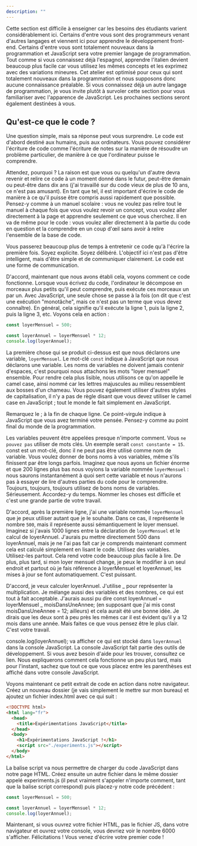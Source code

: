 ```yaml
---
description: ""
---
```


Cette section est difficile à enseigner car les besoins des étudiants varient considérablement ici. Certains d'entre vous sont des programmeurs venant d'autres langages et viennent ici pour apprendre le développement front-end. Certains d'entre vous sont totalement nouveaux dans la programmation et JavaScript sera votre premier langage de programmation. Tout comme si vous connaissez déjà l'espagnol, apprendre l'italien devient beaucoup plus facile car vous utilisez les mêmes concepts et les exprimez avec des variations mineures. Cet atelier est optimisé pour ceux qui sont totalement nouveaux dans la programmation et nous supposons donc aucune connaissance préalable. Si vous connaissez déjà un autre langage de programmation, je vous invite plutôt à survoler cette section pour vous familiariser avec l'apparence de JavaScript. Les prochaines sections seront également destinées à vous.

## Qu'est-ce que le code ?

Une question simple, mais sa réponse peut vous surprendre. Le code est d'abord destiné aux humains, puis aux ordinateurs. Vous pouvez considérer l'écriture de code comme l'écriture de notes sur la manière de résoudre un problème particulier, de manière à ce que l'ordinateur puisse le comprendre.

Attendez, pourquoi ? La raison est que vous ou quelqu'un d'autre devra revenir et relire ce code à un moment donné dans le futur, peut-être demain ou peut-être dans dix ans (j'ai travaillé sur du code vieux de plus de 10 ans, ce n'est pas amusant). En tant que tel, il est important d'écrire le code de manière à ce qu'il puisse être compris aussi rapidement que possible. Pensez-y comme à un manuel scolaire : vous ne voulez pas relire tout le manuel à chaque fois que vous voulez revoir un concept, vous voulez aller directement à la page et apprendre seulement ce que vous cherchez. Il en va de même pour le code : vous voulez aller directement à la partie du code en question et la comprendre en un coup d'œil sans avoir à relire l'ensemble de la base de code.

Vous passerez beaucoup plus de temps à entretenir ce code qu'à l'écrire la première fois. Soyez explicite. Soyez délibéré. L'objectif ici n'est pas d'être intelligent, mais d'être simple et de communiquer clairement. Le code est une forme de communication.

D'accord, maintenant que nous avons établi cela, voyons comment ce code fonctionne. Lorsque vous écrivez du code, l'ordinateur le décompose en morceaux plus petits qu'il peut comprendre, puis exécute ces morceaux un par un. Avec JavaScript, une seule chose se passe à la fois (on dit que c'est une exécution "monotâche", mais ce n'est pas un terme que vous devez connaître). En général, cela signifie qu'il exécute la ligne 1, puis la ligne 2, puis la ligne 3, etc. Voyons cela en action :

```javascript
const loyerMensuel = 500;

const loyerAnnuel = loyerMensuel * 12;
console.log(loyerAnnuel);
```

La première chose qui se produit ci-dessus est que nous déclarons une variable, `loyerMensuel`. Le mot-clé `const` indique à JavaScript que nous déclarons une variable. Les noms de variables ne doivent jamais contenir d'espaces, c'est pourquoi nous attachons les mots "loyer mensuel" ensemble. Pour rendre cela plus lisible, nous utilisons ce qu'on appelle le camel case, ainsi nommé car les lettres majuscules au milieu ressemblent aux bosses d'un chameau. Vous pouvez également utiliser d'autres styles de capitalisation, il n'y a pas de règle disant que vous devez utiliser le camel case en JavaScript ; tout le monde le fait simplement en JavaScript.

Remarquez le ; à la fin de chaque ligne. Ce point-virgule indique à JavaScript que vous avez terminé votre pensée. Pensez-y comme au point final du monde de la programmation.

Les variables peuvent être appelées presque n'importe comment. Vous `ne pouvez pas` utiliser de mots clés. Un exemple serait `const constante = 15`. const est un mot-clé, donc il ne peut pas être utilisé comme nom de variable. Vous voulez donner de bons noms à vos variables, même s'ils finissent par être longs parfois. Imaginez que nous ayons un fichier énorme et que 200 lignes plus bas nous voyions la variable nommée `loyerMensuel` : nous saurons instantanément à quoi sert cette variable et nous n'aurons pas à essayer de lire d'autres parties du code pour le comprendre. Toujours, toujours, toujours utilisez de bons noms de variables. Sérieusement. Accordez-y du temps. Nommer les choses est difficile et c'est une grande partie de votre travail.

D'accord, après la première ligne, j'ai une variable nommée `loyerMensuel` que je peux utiliser autant que je le souhaite. Dans ce cas, il représente le nombre `500`, mais il représente aussi sémantiquement le loyer mensuel. Imaginez si j'avais 1000 lignes entre la déclaration de `loyerMensuel` et le calcul de loyerAnnuel. J'aurais pu mettre directement 500 dans loyerAnnuel, mais je ne l'ai pas fait car je comprends maintenant comment cela est calculé simplement en lisant le code. Utilisez des variables. Utilisez-les partout. Cela rend votre code beaucoup plus facile à lire. De plus, plus tard, si mon loyer mensuel change, je peux le modifier à un seul endroit et partout où je fais référence à loyerMensuel et loyerAnnuel, les mises à jour se font automatiquement. C'est puissant.

D'accord, je veux calculer loyerAnnuel. J'utilise _ pour représenter la multiplication. Je mélange aussi des variables et des nombres, ce qui est tout à fait acceptable. J'aurais aussi pu dire const loyerAnnuel = loyerMensuel _ moisDansUneAnnee; (en supposant que j'ai mis const moisDansUneAnnee = 12; ailleurs) et cela aurait été une bonne idée. Je dirais que les deux sont à peu près les mêmes car il est évident qu'il y a 12 mois dans une année. Mais faites ce que vous pensez être le plus clair. C'est votre travail.

console.log(loyerAnnuel); va afficher ce qui est stocké dans `loyerAnnuel` dans la console JavaScript. La console JavaScript fait partie des outils de développement. Si vous avez besoin d'aide pour les trouver, consultez ce lien. Nous expliquerons comment cela fonctionne un peu plus tard, mais pour l'instant, sachez que tout ce que vous placez entre les parenthèses est affiché dans votre console JavaScript.

Voyons maintenant ce petit extrait de code en action dans notre navigateur. Créez un nouveau dossier (je vais simplement le mettre sur mon bureau) et ajoutez un fichier index.html avec ce qui suit :

```html
<!DOCTYPE html>
<html lang="fr">
  <head>
    <title>Expérimentations JavaScript</title>
  </head>
  <body>
    <h1>Expérimentations JavaScript !</h1>
    <script src="./experiments.js"></script>
  </body>
</html>
```

La balise script va nous permettre de charger du code JavaScript dans notre page HTML. Créez ensuite un autre fichier dans le même dossier appelé experiments.js (il peut vraiment s'appeler n'importe comment, tant que la balise script correspond) puis placez-y notre code précédent :

```javascript
const loyerMensuel = 500;

const loyerAnnuel = loyerMensuel * 12;
console.log(loyerAnnuel);
```

Maintenant, si vous ouvrez votre fichier HTML, pas le fichier JS, dans votre navigateur et ouvrez votre console, vous devriez voir le nombre 6000 s'afficher. Félicitations ! Vous venez d'écrire votre premier code !

[devtools]: https://webmasters.stackexchange.com/questions/8525/how-do-i-open-the-javascript-console-in-different-browsers
